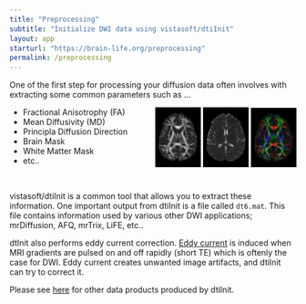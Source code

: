 ```yaml
---
title: "Preprocessing"
subtitle: "Initialize DWI data using vistasoft/dtiInit"
layout: app
starturl: "https://brain-life.org/preprocessing"
permalink: /preprocessing
---
```


One of the first step for processing your diffusion data often involves with extracting some 
common parameters such as ...

<div style="float: right;">
    <!--<img src="/images/preprocessing/t1.jpg" width="80px;">-->
    <img src="/images/preprocessing/fa.jpg" width="80px;">
    <img src="/images/preprocessing/md.jpg" width="80px;">
    <img src="/images/preprocessing/vector.jpg" width="80px">
</div>

* Fractional Anisotrophy (FA)
* Mean Diffusivity (MD)
* Principla Diffusion Direction
* Brain Mask
* White Matter Mask
* etc..
<br clear="both">

vistasoft/dtiInit is a common tool that allows you to extract these information.
One important output from dtiInit is a file called `dt6.mat`. 
This file contains information used by various other DWI applications; mrDiffusion, AFQ, mrTrix, LiFE, etc..

dtInit also performs eddy current correction. [Eddy current](http://mri-q.com/eddy-current-problems.html) is induced when MRI gradients are pulsed on and off rapidly (short TE) which is oftenly the case for DWI. Eddy current creates unwanted image artifacts, and dtiInit can try to correct it.

Please see [here](https://github.com/vistalab/vistasoft/wiki/DWI-Files) for other data products produced by dtiInit.


